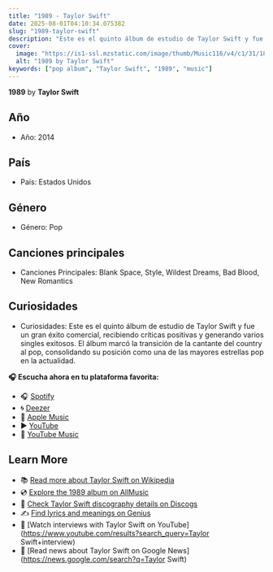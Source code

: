 ```yaml
---
title: "1989 - Taylor Swift"
date: 2025-08-01T04:10:34.075382
slug: "1989-taylor-swift"
description: "Este es el quinto álbum de estudio de Taylor Swift y fue un gran éxito comercial, recibiendo críticas positivas y generando varios singles exitosos."
cover:
  image: "https://is1-ssl.mzstatic.com/image/thumb/Music116/v4/c1/31/18/c131181b-ca3e-d945-16b2-48ea6bcd64d4/23UM1IM11868.rgb.jpg/500x500bb.jpg"
  alt: "1989 by Taylor Swift"
keywords: ["pop album", "Taylor Swift", "1989", "music"]
---
```


**1989** by **Taylor Swift**
## Año
- Año: 2014
## País
- País: Estados Unidos
## Género
- Género: Pop
## Canciones principales
- Canciones Principales: Blank Space, Style, Wildest Dreams, Bad Blood, New Romantics
## Curiosidades
- Curiosidades: Este es el quinto álbum de estudio de Taylor Swift y fue un gran éxito comercial, recibiendo críticas positivas y generando varios singles exitosos. El álbum marcó la transición de la cantante del country al pop, consolidando su posición como una de las mayores estrellas pop en la actualidad.



**🎧 Escucha ahora en tu plataforma favorita:**

- 🎧 [Spotify](https://open.spotify.com/search/1989%20Taylor%20Swift)
- 🌀 [Deezer](https://www.deezer.com/search/1989%20Taylor%20Swift)
- 🍎 [Apple Music](https://music.apple.com/search?term=1989%20Taylor%20Swift)
- ▶️ [YouTube](https://www.youtube.com/results?search_query=1989%20Taylor%20Swift)
- 🎵 [YouTube Music](https://music.youtube.com/search?q=1989%20Taylor%20Swift)

## Learn More

- 📚 [Read more about Taylor Swift on Wikipedia](https://en.wikipedia.org/wiki/Taylor+Swift)
- 💿 [Explore the 1989 album on AllMusic](https://www.allmusic.com/search/albums/1989)
- 📀 [Check Taylor Swift discography details on Discogs](https://www.discogs.com/search/?q=1989+Taylor+Swift&type=all)
- ✍️ [Find lyrics and meanings on Genius](https://genius.com/search?q=1989%20Taylor+Swift)
- 🎤 [Watch interviews with Taylor Swift on YouTube](https://www.youtube.com/results?search_query=Taylor Swift+interview)
- 📰 [Read news about Taylor Swift on Google News](https://news.google.com/search?q=Taylor Swift)